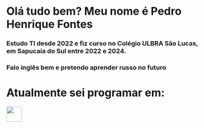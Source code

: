 <h1>Olá tudo bem? Meu nome é Pedro Henrique Fontes</h1>
<h3>Estudo TI desde 2022 e fiz curso no Colégio ULBRA São Lucas, em Sapucaia do Sul entre 2022 e 2024.</h3>
<h3>Falo inglês bem e pretendo aprender russo no futuro</h3>
<h1>Atualmente sei programar em:</h1>
<img src="https://cdn.jsdelivr.net/gh/devicons/devicon@latest/icons/javascript/javascript-original.svg" height="40" width="40"/>
